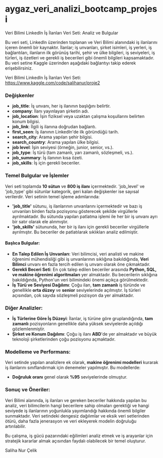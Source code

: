 # aygaz_veri_analizi_bootcamp_projesi

  Veri Bilimi LinkedIn İş İlanları Veri Seti: Analiz ve Bulgular

  Bu veri seti, LinkedIn üzerinden toplanan ve Veri Bilimi alanındaki iş ilanlarını içeren önemli bir kaynaktır. İlanlar; iş unvanları, şirket isimleri, iş yerleri, iş bağlantıları, ilanların ilk görünüş tarihi, şehir ve ülke bilgileri, iş seviyeleri, iş türleri, iş özetleri ve gerekli iş becerileri gibi önemli bilgileri kapsamaktadır. Bu veri setine Kaggle üzerinden aşağıdaki bağlantıyı takip ederek erişebilirsiniz.

Veri Bilimi LinkedIn İş İlanları Veri Seti: https://www.kaggle.com/code/salihanur/proje2
### Değişkenler
- **job_title**: İş unvanı, her iş ilanının başlığını belirtir.
- **company**: İlanı yayınlayan şirketin adı.
- **job_location**: İşin fiziksel veya uzaktan çalışma koşullarını belirten konum bilgisi.
- **job_link**: İlgili iş ilanına doğrudan bağlantı.
- **first_seen**: İş ilanının LinkedIn'de ilk göründüğü tarih.
- **search_city**: Arama yapılan şehir bilgisi.
- **search_country**: Arama yapılan ülke bilgisi.
- **job level**: İşin seviyesi (örneğin, junior, senior, vs.).
- **job_type**: İş türü (tam zamanlı, yarı zamanlı, sözleşmeli, vs.).
- **job_summary**: İş ilanının kısa özeti.
- **job_skills**: İş için gerekli beceriler.

### Temel Bulgular ve İşlemler
Veri seti toplamda **10 sütun** ve **800 iş ilanı** içermektedir. 'job_level' ve 'job_type' gibi sütunlar kategorik, geri kalan değişkenler ise sayısal verilerdir. Veri setinin temel işleme adımlarında:
- **'job_title'** sütunu, iş ilanlarının unvanlarını içermektedir ve bazı iş unvanları birden fazla pozisyonu gösterecek şekilde virgüllerle ayrılmaktadır. Bu sütunda yapılan patlatma işlemi ile her bir iş unvanı ayrı bir satır olarak ele alınmıştır.
- **'job_skills'** sütununda, her bir iş ilanı için gerekli beceriler virgüllerle ayrılmıştır. Bu beceriler de patlatılarak sıklıkları analiz edilmiştir.

#### Başlıca Bulgular:
- **En Talep Edilen İş Unvanları**: Veri bilimcisi, veri analisti ve makine öğrenimi mühendisliği gibi iş unvanlarının sıklığına bakıldığında, **Veri Bilimci** unvanı en fazla tercih edilen iş unvanı olarak öne çıkmaktadır.
- **Gerekli Beceri Seti**: En çok talep edilen beceriler arasında **Python, SQL, ve makine öğrenimi algoritmaları** yer almaktadır. Bu becerilerin sıklığına bakıldığında, Python'un veri bilimindeki önemi açıkça görülmektedir.
- **İş Türü ve Seviyesi Dağılımı**: Çoğu ilan, **tam zamanlı** iş türünde ve genellikle **orta düzey** ve **senior** seviyelerinde açılmıştır. İş türleri açısından, çok sayıda sözleşmeli pozisyon da yer almaktadır.

### Diğer Analizler:
- **İş Türlerine Göre İş Düzeyi**: İlanlar, iş türüne göre gruplandığında, **tam zamanlı** pozisyonların genellikle daha yüksek seviyelerde açıldığı gözlemlenmiştir.
- **Şirket ve Konum Dağılımı**: Çoğu iş ilanı **ABD**'de yer almaktadır ve büyük teknoloji şirketlerinden çoğu pozisyonu açmaktadır.
  
### Modelleme ve Performans:
  Veri setinde yapılan analizlere ek olarak, **makine öğrenimi modelleri** kurarak iş ilanlarını sınıflandırmak için denemeler yapılmıştır. Bu modellerde:
- **Doğruluk oranı** genel olarak **%95** seviyelerinde olmuştur.

### Sonuç ve Öneriler:
  Veri Bilimi alanında, iş ilanları ve gereken beceriler hakkında yapılan bu analiz, veri bilimcilerin hangi becerilere sahip olmaları gerektiği ve hangi seviyede iş ilanlarının yoğunlukla yayımlandığı hakkında önemli bilgiler sunmaktadır. Veri setindeki dengesiz dağılımlar ve eksik veri setlerinden ötürü, daha fazla jenerasyon ve veri ekleyerek modelin doğruluğu artırılabilir.

  Bu çalışma, iş gücü pazarındaki eğilimleri analiz etmek ve iş arayanlar için stratejik kararlar almak açısından faydalı olabilecek bir temel oluşturur.

  Saliha Nur Çelik
